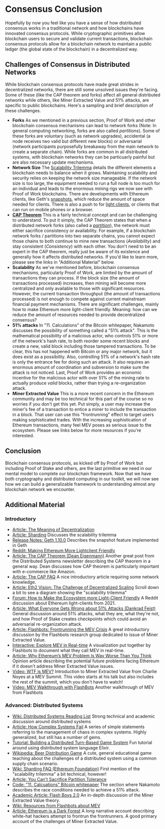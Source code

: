 # Consensus Conclusion

  Hopefully by now you feel like you have a sense of how distributed consensus works in a traditional network and how blockchains have innovated consensus protocols. While cryptographic primitives allow blockchain users to secure and validate current transactions, blockchain consensus protocols allow for a blockchain network to maintain a public ledger (the global state of the blockchain) in a decentralized way.

 Challenges of Consensus in Distributed Networks
-----------------------------------------------

 While blockchain consensus protocols have made great strides in decentralized networks, there are still some unsolved issues they're facing. Some of these (like the CAP theorem and forks) affect all general distributed networks while others, like Miner Extracted Value and 51% attacks, are specific to public blockchains. Here's a sampling and brief description of these challenges.

 * **Forks** As we mentioned in a previous section, Proof of Work and other blockchain consensus mechanisms can lead to network forks (Note: In general computing networking, forks are also called *partitions*). Some of these forks are voluntary (such as network upgrades), accidental (a node receives two valid but different new blocks) or adversarial (network participants purposefully breakaway from the main network to create a separate chain). While forks are common in all distributed systems, with blockchain networks they can be particuarly painful but are also necessary update mechanisms.
* **Network Size** The [Scalability Trilemma](https://vitalik.ca/general/2021/04/07/sharding.html) details the different elements a blockchain needs to balance when it grows. Maintaining scalability and security relies on keeping the network size manageable. If the network size is too large, the equipment needed to run a full node is too much for an individual and leads to the enormous mining rigs we now see with Proof of Work blockchains. There are developments with Ethereum clients, like Geth's [snapshots](https://blog.ethereum.org/2021/03/03/geth-v1-10-0/), which reduce the amount of space needed for clients. There is also a push to for [light clients,](https://www.reddit.com/r/ethereum/comments/m0tqz5/making_the_ecosystem_more_lightclient_friendly/) or clients that can run on mobile phones or a browser.
* **[CAP Theorem](https://en.wikipedia.org/wiki/CAP_theorem)** This is a fairly technical concept and can be challenging to understand. To put it simply, the CAP Theorem states that when a distributed network forks (also called a *[partition](https://en.wikipedia.org/wiki/Network_partition)*), the network must either sacrifice consistency or availability. For example, if a blockchain network forks / partitions into two separate chains, you cannot expect those chains to both continue to mine new transactions (*Availability*) and stay consistent (*Consistency*) with each other. You don't need to be an expert in the CAP theorem, really just be aware of its existence and generally how it affects distributed networks. If you'd like to learn more, please see the links in "Additional Material" below.
* **Scalability** As we've mentioned before, blockchain consensus mechanisms, particularly Proof of Work, are limited by the amount of transactions they can process. If the block size (the amount of transactions processed) increases, then mining will become more centralized and only available to those with significant resources. However, the current transaction throughput (the amount of transactions processed) is not enough to compete against current mainstream financial payment mechanisms. There are significant challenges, mainly how to make Ethereum more light-client friendly. Meaning: how can we reduce the amount of resources needed to provide decentralized consensus?
* **51% attacks** In "11. Calculations" of the Bitcoin whitepaper, Nakamoto discusses the possibility of something called a "51% attack". This is the mathematical possibility of a malicious actor, who controls 51% or more of the network's hash rate, to both reorder some recent blocks and create a new, valid block including those tampered transactions. To be clear, this has not happened with Bitcoin or any major network, but it does exist as a possibility. Also, controlling 51% of a network's hash rate is only the entrance fee for doing such an attack. It also requires an enormous amount of coordination and subversion to make sure the attack is not noticed. Last, Proof of Work provides an economic incentive for the malicious actor with over 51% of the mining rate to actually produce *valid* blocks, rather than trying a re-organization attack.
* **Miner Extracted Value** This is a more recent concern in the Ethereum community and may be too technical for this part of the course so no worries if you don't get this yet. Put simply, a user may increase the miner's fee of a transaction to entice a miner to include the transaction in a block. That user can use this "frontrunning" effect to target users making sophisticated trades. With the increasing sophistication of Ethereum transactions, many feel MEV poses as serious issue to the ecosystem. Please see links below for more resources if you're interested.

 Conclusion
----------

 Blockchain consensus protocols, as kicked off by Proof of Work but including Proof of Stake and others, are the last primitive we need in our mental model to complete our blockchain framework. Now that we have both cryptography and distributed computing in our toolkit, we will now see how we can build a generalizable framework to understanding almost any blockchain network we encounter.

 Additional Material
-------------------

 ### Introductory

 * [Article: The Meaning of Decentralization](https://medium.com/@VitalikButerin/the-meaning-of-decentralization-a0c92b76a274)
* [Article: Sharding](https://vitalik.ca/general/2021/04/07/sharding.html) Discusses the scalability trilemma
* [Release Notes: Geth 1.10.0](https://blog.ethereum.org/2021/03/03/geth-v1-10-0/) Describes the snapshot feature implemented in Geth
* [Reddit: Making Ethereum More Lightclient Friendly](https://www.reddit.com/r/ethereum/comments/m0tqz5/making_the_ecosystem_more_lightclient_friendly/)
* [Article: The CAP Theorem (Dean Eigenmann)](https://dean.eigenmann.me/blog/2020/02/17/cap-theorem/) Another great post from the Distributed Systems newsletter describing the CAP theorem in a general way. Dean discusses how CAP theorem is particularly important with e-commerce like Amazon.
* [Article: The CAP FAQ](https://www.the-paper-trail.org/page/cap-faq/) A nice introductory article requiring some network knowledge.
* [Article: Eth2 Vision: The Challenge of Decentralized Scaling](https://ethereum.org/en/eth2/vision/) Scroll down a bit to see a diagram showing the "scalability trilemma"
* [Forum: How to Make the Ecosystem more Light-Client Friendly](https://www.reddit.com/r/ethereum/comments/m0tqz5/making_the_ecosystem_more_lightclient_friendly/) A Reddit discussion about Ethereum light-clients from 2021.
* [Article: What Everyone Gets Wrong about 51% Attacks (Dankrad Feist)](https://dankradfeist.de/ethereum/2021/05/20/what-everyone-gets-wrong-about-51percent-attacks.html) General discussion around 51% attacks, what they are, what they're not, and how Proof of Stake creates checkpoints which could avoid an adversarial re-organization attack.
* [Article: Flashbots: Frontrunning the MEV Crisis](https://medium.com/flashbots/frontrunning-the-mev-crisis-40629a613752) A great introductory discussion by the Flashbots research group dedicated to issue of Miner Extracted Value.
* [Interactive: Explore MEV in Real-time](https://explore.flashbots.net/) A visualization put together by Flashbots to document what they call MEV in real-time.
* [Article: Why Ethereum’s MEV Problem Is Way Worse Than You Think](https://www.coindesk.com/ethereum-mev-frontrunning-solutions) Opinion article describing the potential future problems facing Ethereum if it doesn't address Miner Extracted Value issues.
* [Video: WTF is MEV?](https://youtu.be/s3nACF7uVZw?t=405) Introduction to Miner Extracted Value from Charlie Noyes at a MEV Summit. This video starts at his talk but also includes the rest of the summit, which you don't have to watch!
* [Video: MEV Walkthrough with FlashBots](https://www.youtube.com/watch?v=lXq0eU8viFQ) Another walkthrough of MEV from Flashbots

 ### Advanced: Distributed Systems

 * [Wiki: Distributed Systems Reading List](https://dancres.github.io/Pages/) Strong technical and academic discussion around distributed systems
* [Article: How Complex Systems Fail](https://how.complexsystems.fail/) A series of simple statements referring to the management of chaos in complex systems. Highly generalized, but still has a number of gems.
* [Tutorial: Building a Distributed Turn-Based Game System](https://fly.io/blog/building-a-distributed-turn-based-game-system-in-elixir/) Fun tutorial around using distributed system language Elixir.
* [Wikipedia: Beer Distribution Game](https://en.wikipedia.org/wiki/Beer_distribution_game) A cute, general educational game teaching about the challenges of a distributed system using a common supply chain scenario.
* [Wiki: Sharding FAQ (Ethereum Foundation)](https://eth.wiki/sharding/Sharding-FAQs) First mention of the "scalability trilemma" a bit technical, however!
* [Article: You Can't Sacrifice Partition Tolerance](https://codahale.com/you-cant-sacrifice-partition-tolerance/)
* [Code: "11. Calcuations" Bitcoin whitepaper](https://bitcoin.org/bitcoin.pdf) The section where Nakamoto describes the race conditions needed to achieve a 51% attack.
* [Academic Article: Flash Boys 2.0](https://arxiv.org/abs/1904.05234) An in-depth discussion of the Miner Extracted Value theory.
* [Wiki: Resources from Flashbots about MEV](https://github.com/flashbots/pm#resources)
* [Article: Ethereum is a Dark Forest](https://medium.com/@danrobinson/ethereum-is-a-dark-forest-ecc5f0505dff) A long narrative account describing white-hat hackers attempt to frontrun the frontrunners. A good primary account of the challenges of Miner Extracted Value.

 